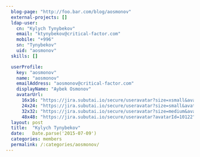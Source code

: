 ```yaml
---
  blog-page: "http://foo.bar.com/blog/aosmonov"
  external-projects: []
  ldap-user: 
    cn: "Kylych Tynybekov"
    email: "ktynybekov@critical-factor.com"
    mobile: "+996"
    sn: "Tynybekov"
    uid: "aosmonov"
  skills: []

  userProfile: 
    key: "aosmonov"
    name: "aosmonov"
    emailAddress: "aosmonov@critical-factor.com"
    displayName: "Aybek Osmonov"
    avatarUrl: 
      16x16: "https://jira.subutai.io/secure/useravatar?size=xsmall&avatarId=10122"
      24x24: "https://jira.subutai.io/secure/useravatar?size=small&avatarId=10122"
      32x32: "https://jira.subutai.io/secure/useravatar?size=medium&avatarId=10122"
      48x48: "https://jira.subutai.io/secure/useravatar?avatarId=10122"
  layout: post
  title:  "Kylych Tynybekov"
  date:   Date.parse('2015-07-09')
  categories: members
  permalink: /:categories/aosmonov/
---
```

